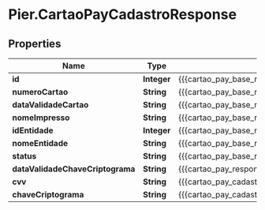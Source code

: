 # Pier.CartaoPayCadastroResponse

## Properties
Name | Type | Description | Notes
------------ | ------------- | ------------- | -------------
**id** | **Integer** | {{{cartao_pay_base_response_id_value}}} | [optional] 
**numeroCartao** | **String** | {{{cartao_pay_base_response_numero_cartao_value}}} | [optional] 
**dataValidadeCartao** | **String** | {{{cartao_pay_base_response_data_validade_cartao_value}}} | [optional] 
**nomeImpresso** | **String** | {{{cartao_pay_base_response_nome_impresso_value}}} | [optional] 
**idEntidade** | **Integer** | {{{cartao_pay_base_response_id_entidade_value}}} | [optional] 
**nomeEntidade** | **String** | {{{cartao_pay_base_response_nome_entidade_value}}} | [optional] 
**status** | **String** | {{{cartao_pay_base_response_status_value}}} | [optional] 
**dataValidadeChaveCriptograma** | **String** | {{{cartao_pay_response_data_validade_chave_criptograma_value}}} | [optional] 
**cvv** | **String** | {{{cartao_pay_cadastro_response_cvv_value}}} | [optional] 
**chaveCriptograma** | **String** | {{{cartao_pay_cadastro_response_chave_criptograma_value}}} | [optional] 


